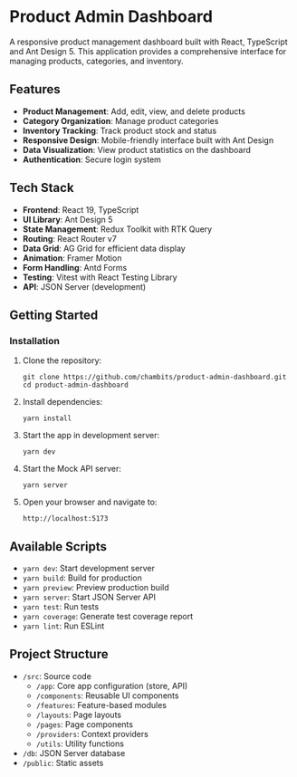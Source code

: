 # Product Admin Dashboard

A responsive product management dashboard built with React, TypeScript and Ant Design 5. This application provides a comprehensive interface for managing products, categories, and inventory.

## Features

- **Product Management**: Add, edit, view, and delete products
- **Category Organization**: Manage product categories
- **Inventory Tracking**: Track product stock and status
- **Responsive Design**: Mobile-friendly interface built with Ant Design
- **Data Visualization**: View product statistics on the dashboard
- **Authentication**: Secure login system

## Tech Stack

- **Frontend**: React 19, TypeScript
- **UI Library**: Ant Design 5
- **State Management**: Redux Toolkit with RTK Query
- **Routing**: React Router v7
- **Data Grid**: AG Grid for efficient data display
- **Animation**: Framer Motion
- **Form Handling**: Antd Forms
- **Testing**: Vitest with React Testing Library
- **API**: JSON Server (development)

## Getting Started

### Installation

1. Clone the repository:

   ```
   git clone https://github.com/chambits/product-admin-dashboard.git
   cd product-admin-dashboard
   ```

2. Install dependencies:

   ```
   yarn install
   ```

3. Start the app in development server:

   ```
   yarn dev
   ```

4. Start the Mock API server:

   ```
   yarn server
   ```

5. Open your browser and navigate to:
   ```
   http://localhost:5173
   ```

## Available Scripts

- `yarn dev`: Start development server
- `yarn build`: Build for production
- `yarn preview`: Preview production build
- `yarn server`: Start JSON Server API
- `yarn test`: Run tests
- `yarn coverage`: Generate test coverage report
- `yarn lint`: Run ESLint

## Project Structure

- `/src`: Source code
  - `/app`: Core app configuration (store, API)
  - `/components`: Reusable UI components
  - `/features`: Feature-based modules
  - `/layouts`: Page layouts
  - `/pages`: Page components
  - `/providers`: Context providers
  - `/utils`: Utility functions
- `/db`: JSON Server database
- `/public`: Static assets
